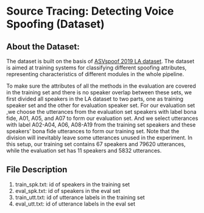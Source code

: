 # Source Tracing: Detecting Voice Spoofing (Dataset)

## About the Dataset:
The dataset is built on the basis of [ASVspoof 2019 LA dataset](https://www.asvspoof.org/database). The dataset is aimed at training systems for classifying different spoofing attributes, representing  characteristics of different modules in the whole pipeline.

To make sure the attributes of all the methods in the evaluation are covered in the training set and there is no speaker overlap between these sets, we first divided all speakers in the LA dataset to two parts, one as training speaker set and the other for evaluation speaker set. For our evaluation set ,we choose the utterances from the evaluation set speakers with label bona fide, A01, A05, and A07 to form our evaluation set. And we select utterances with label A02-A04, A06, A08-A19 from the training set speakers and these speakers' bona fide utterances to form our training set. Note that the division will inevitably leave some utterances unused in the experiment. In this setup, our training set contains 67 speakers and 79620 utterances, while the evaluation set has 11 speakers and 5832 utterances. 


## File Description

1. train_spk.txt: id of speakers in the training set
2. eval_spk.txt: id of speakers in the eval set
3. train_utt.txt: id of utterance labels in the training set
4. eval_utt.txt: id of utterance labels in the eval set
